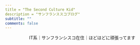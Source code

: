 ```yaml
---
title = "The Second Culture Kid"
description = "サンフランススコブログ"
subtitle: ""
comments: false
---
```


<div style="text-align: center">IT系｜サンフランシスコ在住｜ほどほどに頑張ってます</div>

